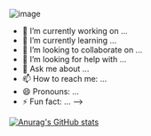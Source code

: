 ![image](https://user-images.githubusercontent.com/91880329/165508668-654b2dbb-a946-43e7-9117-64341d039d67.png)

- 🔭 I’m currently working on ...
- 🌱 I’m currently learning ...
- 👯 I’m looking to collaborate on ...
- 🤔 I’m looking for help with ...
- 💬 Ask me about ...
- 📫 How to reach me: ...
- 😄 Pronouns: ...
- ⚡ Fun fact: ...
-->

[![Anurag's GitHub stats](https://github-readme-stats.vercel.app/api?username=AdeledePremonville)](https://github.com/AdeledePremonville/github-readme-stats)
